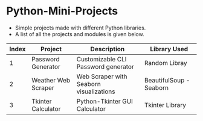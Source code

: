 # Python-Mini-Projects
* Simple projects made with different Python libraries.
* A list of all the projects and modules is given below.

Index | Project | Description | Library Used
-- | -- | -- | --
1 | Password Generator | Customizable CLI Password generator | Random Libray
2 | Weather Web Scraper | Web Scraper with Seaborn visualizations | BeautifulSoup - Seaborn
3 | Tkinter Calculator | Python-Tkinter GUI Calculator | Tkinter Library

